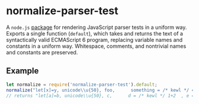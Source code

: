# normalize-parser-test

A `node.js` [package](https://www.npmjs.com/package/normalize-parser-test) for rendering JavaScript parser tests in a uniform way. Exports a single function (`default`), which takes and returns the text of a syntactically valid ECMAScript 6 program, replacing variable names and constants in a uniform way. Whitespace, comments, and nontrivial names and constants are preserved.

## Example

```js
let normalize = require('normalize-parser-test').default;
normalize("let[x]=y, unicode\\u{50}, foo,      something = /* kewl */ 42+1337  , bar = 'baz'+\"zz\";");
// returns "let[a]=b, unicode\\u{50}, c,      d = /* kewl */ 1+2  , e = 'f'+\"g\";"
```